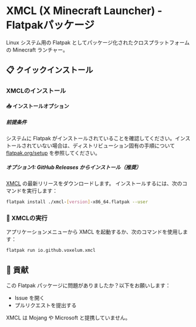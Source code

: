 # XMCL (X Minecraft Launcher) - Flatpakパッケージ

Linux システム用の Flatpak としてパッケージ化されたクロスプラットフォームの Minecraft ランチャー。

## 📋 クイックインストール

### XMCLのインストール

#### 📥 インストールオプション

##### 前提条件
システムに Flatpak がインストールされていることを確認してください。インストールされていない場合は、ディストリビューション固有の手順について [flatpak.org/setup](https://flatpak.org/setup/) を参照してください。

##### オプション1: GitHub Releases からインストール（推奨）
[XMCL](https://github.com/v1mkss/io.github.voxelum.xmcl/releases/latest) の最新リリースをダウンロードします。
インストールするには、次のコマンドを実行します：
```sh
flatpak install ./xmcl-[version]-x86_64.flatpak --user
```

### 🚀 XMCLの実行
アプリケーションメニューから XMCL を起動するか、次のコマンドを使用します：
```sh
flatpak run io.github.voxelum.xmcl
```

## 🤝 貢献
この Flatpak パッケージに問題がありましたか？以下をお願いします：
- Issue を開く
- プルリクエストを提出する

XMCL は Mojang や Microsoft と提携していません。
